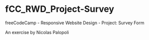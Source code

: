 # fCC_RWD_Project-Survey

freeCodeCamp - Responsive Website Design - Project: Survey Form

An exercise by Nicolas Palopoli
